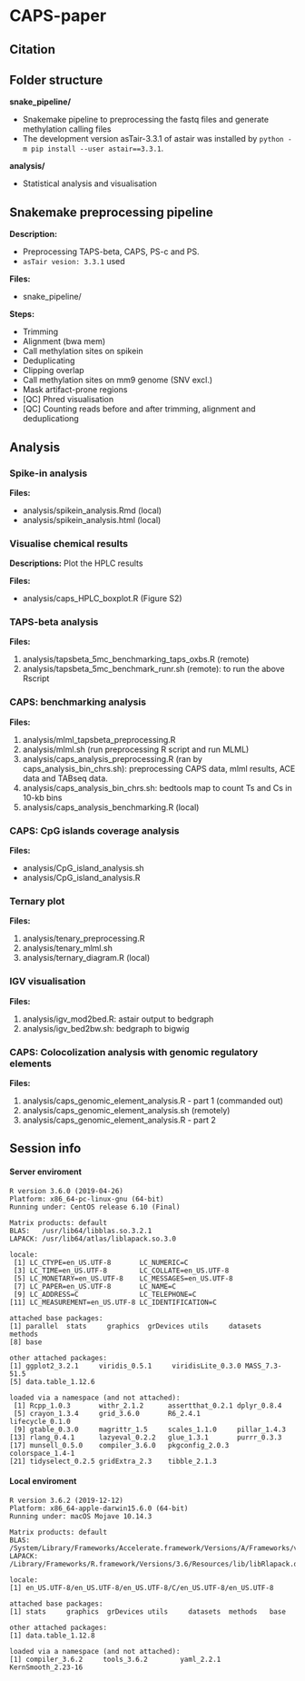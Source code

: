 # CAPS-paper
 
## Citation

## Folder structure

**snake_pipeline/**
* Snakemake pipeline to preprocessing the fastq files and generate methylation calling files
* The development version asTair-3.3.1 of astair was installed by `python -m pip install --user astair==3.3.1`.


**analysis/**
* Statistical analysis and visualisation


## Snakemake preprocessing pipeline

**Description:**
* Preprocessing TAPS-beta, CAPS, PS-c and PS.
* `asTair vesion: 3.3.1` used

**Files:**
* snake_pipeline/

**Steps:**
* Trimming
* Alignment (bwa mem)
* Call methylation sites on spikein
* Deduplicating
* Clipping overlap
* Call methylation sites on mm9 genome (SNV excl.)
* Mask artifact-prone regions
* [QC] Phred visualisation
* [QC] Counting reads before and after trimming, alignment and deduplicationg


## Analysis

### Spike-in analysis

**Files:**
* analysis/spikein_analysis.Rmd (local)
* analysis/spikein_analysis.html (local)


### Visualise chemical results

**Descriptions:** Plot the HPLC results

**Files:** 
* analysis/caps_HPLC_boxplot.R (Figure S2)

### TAPS-beta analysis

**Files:**
1. analysis/tapsbeta_5mc_benchmarking_taps_oxbs.R (remote)
1. analysis/tapsbeta_5mc_benchmark_runr.sh (remote): to run the above Rscript

### CAPS: benchmarking analysis

**Files:** 
1. analysis/mlml_tapsbeta_preprocessing.R
1. analysis/mlml.sh (run preprocessing R script and run MLML)
1. analysis/caps_analysis_preprocessing.R (ran by caps_analysis_bin_chrs.sh): preprocessing CAPS data, mlml results, ACE data and TABseq data.
1. analysis/caps_analysis_bin_chrs.sh: bedtools map to count Ts and Cs in 10-kb bins
1. analysis/caps_analysis_benchmarking.R (local)

### CAPS: CpG islands coverage analysis

**Files:**
* analysis/CpG_island_analysis.sh
* analysis/CpG_island_analysis.R


### Ternary plot

**Files:**
1. analysis/tenary_preprocessing.R 
1. analysis/tenary_mlml.sh
1. analysis/ternary_diagram.R (local)

### IGV visualisation 

**Files:**
1. analysis/igv_mod2bed.R: astair output to bedgraph
1. analysis/igv_bed2bw.sh: bedgraph to bigwig

### CAPS: Colocolization analysis with genomic regulatory elements


**Files:**
1. analysis/caps_genomic_element_analysis.R - part 1 (commanded out)
1. analysis/caps_genomic_element_analysis.sh (remotely)
1. analysis/caps_genomic_element_analysis.R - part 2


## Session info

#### Server enviroment

```
R version 3.6.0 (2019-04-26)
Platform: x86_64-pc-linux-gnu (64-bit)
Running under: CentOS release 6.10 (Final)

Matrix products: default
BLAS:   /usr/lib64/libblas.so.3.2.1
LAPACK: /usr/lib64/atlas/liblapack.so.3.0

locale:
 [1] LC_CTYPE=en_US.UTF-8       LC_NUMERIC=C              
 [3] LC_TIME=en_US.UTF-8        LC_COLLATE=en_US.UTF-8    
 [5] LC_MONETARY=en_US.UTF-8    LC_MESSAGES=en_US.UTF-8   
 [7] LC_PAPER=en_US.UTF-8       LC_NAME=C                 
 [9] LC_ADDRESS=C               LC_TELEPHONE=C            
[11] LC_MEASUREMENT=en_US.UTF-8 LC_IDENTIFICATION=C       

attached base packages:
[1] parallel  stats     graphics  grDevices utils     datasets  methods  
[8] base     

other attached packages:
[1] ggplot2_3.2.1     viridis_0.5.1     viridisLite_0.3.0 MASS_7.3-51.5    
[5] data.table_1.12.6

loaded via a namespace (and not attached):
 [1] Rcpp_1.0.3       withr_2.1.2      assertthat_0.2.1 dplyr_0.8.4     
 [5] crayon_1.3.4     grid_3.6.0       R6_2.4.1         lifecycle_0.1.0 
 [9] gtable_0.3.0     magrittr_1.5     scales_1.1.0     pillar_1.4.3    
[13] rlang_0.4.1      lazyeval_0.2.2   glue_1.3.1       purrr_0.3.3     
[17] munsell_0.5.0    compiler_3.6.0   pkgconfig_2.0.3  colorspace_1.4-1
[21] tidyselect_0.2.5 gridExtra_2.3    tibble_2.1.3    
```

#### Local enviroment

```
R version 3.6.2 (2019-12-12)
Platform: x86_64-apple-darwin15.6.0 (64-bit)
Running under: macOS Mojave 10.14.3

Matrix products: default
BLAS:   /System/Library/Frameworks/Accelerate.framework/Versions/A/Frameworks/vecLib.framework/Versions/A/libBLAS.dylib
LAPACK: /Library/Frameworks/R.framework/Versions/3.6/Resources/lib/libRlapack.dylib

locale:
[1] en_US.UTF-8/en_US.UTF-8/en_US.UTF-8/C/en_US.UTF-8/en_US.UTF-8

attached base packages:
[1] stats     graphics  grDevices utils     datasets  methods   base     

other attached packages:
[1] data.table_1.12.8

loaded via a namespace (and not attached):
[1] compiler_3.6.2     tools_3.6.2        yaml_2.2.1         KernSmooth_2.23-16
```

